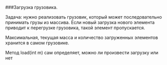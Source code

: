 ###Загрузка грузовика.

Задача: нужно реализовать грузовик, который может последовательно принимать грузы из массива.
Если новый загрузка нового элемента приводит к перегрузке грузовика, такой элемент пропускается.

Максимальная, текущая масса и количество загруженных элементов хранится в самом грузовике.

Метод load(int m) сам определяет, можно ли произвести загрузку или нет